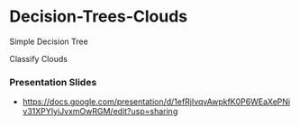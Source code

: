 # Decision-Trees-Clouds
Simple Decision Tree 

Classify Clouds

### Presentation Slides
- https://docs.google.com/presentation/d/1efRjIvqvAwpkfK0P6WEaXePNiv31XPYIyiJvxmOwRGM/edit?usp=sharing
